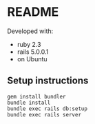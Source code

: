 # README

Developed with:
* ruby 2.3
* rails 5.0.0.1
* on Ubuntu

## Setup instructions
    
    gem install bundler
    bundle install
    bundle exec rails db:setup
    bundle exec rails server
  